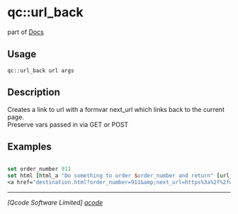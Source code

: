 qc::url_back
============

part of [Docs](../index.md)

Usage
-----
`
        qc::url_back url args
    `

Description
-----------
Creates a link to url with a formvar next_url which links back to the current page.<br>
        Preserve vars passed in via GET or POST

Examples
--------
```tcl

set order_number 911
set html [html_a "Do something to order $order_number and return" [url_back destination.html order_number]] 
<a href="destination.html?order_number=911&amp;next_url=https%3a%2f%2fwww.domain.co.uk%2fsource.html%3forder_number%3d911">Do something to order 911 and return</a>
```

----------------------------------
*[Qcode Software Limited] [qcode]*

[qcode]: http://www.qcode.co.uk "Qcode Software"